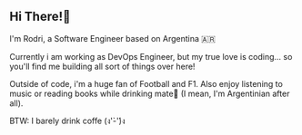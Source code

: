## Hi There!🧉
I'm Rodri, a Software Engineer based on Argentina 🇦🇷

Currently i am working as DevOps Engineer, but my true love is coding... so you'll find me building all sort of things over here!

Outside of code, i'm a huge fan of Football and F1. Also enjoy listening to music or reading books while drinking mate🧉 (I mean, I'm Argentinian after all).

BTW: I barely drink coffe (ง'̀-'́)ง
